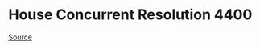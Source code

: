 # House Concurrent Resolution 4400

[Source](http://lawfilesext.leg.wa.gov/biennium/2023-24/Pdf/Bills/House%20Concurrent%20Resolutions/4400.pdf)